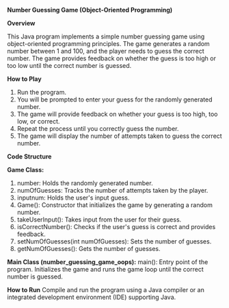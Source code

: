 
**Number Guessing Game (Object-Oriented Programming)**

**Overview**

This Java program implements a simple number guessing game using object-oriented programming principles. The game generates a random number between 1 and 100, and the player needs to guess the correct number. The game provides feedback on whether the guess is too high or too low until the correct number is guessed.

**How to Play**
1. Run the program.
2. You will be prompted to enter your guess for the randomly generated number.
3. The game will provide feedback on whether your guess is too high, too low, or correct.
4. Repeat the process until you correctly guess the number.
5. The game will display the number of attempts taken to guess the correct number.
   
**Code Structure**

**Game Class:**
1. number: Holds the randomly generated number.
2. numOfGuesses: Tracks the number of attempts taken by the player.
3. inputnum: Holds the user's input guess.
4. Game(): Constructor that initializes the game by generating a random number.
5. takeUserInput(): Takes input from the user for their guess.
6. isCorrectNumber(): Checks if the user's guess is correct and provides feedback.
7. setNumOfGuesses(int numOfGuesses): Sets the number of guesses.
8. getNumOfGuesses(): Gets the number of guesses.
   
**Main Class (number_guessing_game_oops):**
main(): Entry point of the program. Initializes the game and runs the game loop until the correct number is guessed.

**How to Run**
Compile and run the program using a Java compiler or an integrated development environment (IDE) supporting Java.
